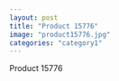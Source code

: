 ```yaml
---
layout: post
title: "Product 15776"
image: "product15776.jpg"
categories: "category1"
---
```

Product 15776
